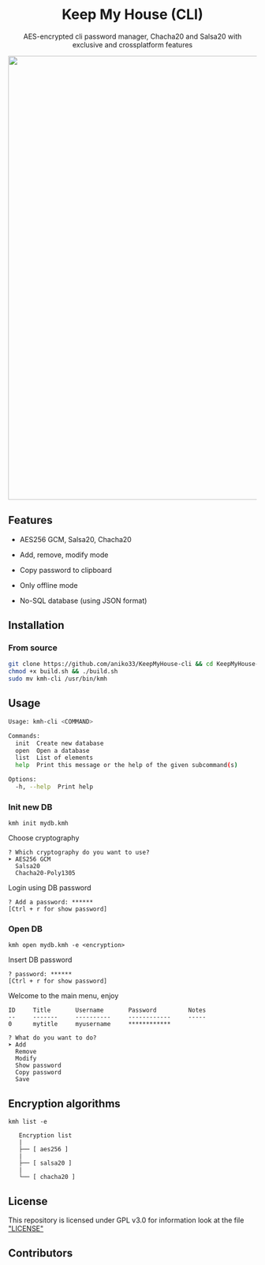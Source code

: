 <div align=center>
  <h1>Keep My House (CLI)</h1>
  <p>AES-encrypted cli password manager, Chacha20 and Salsa20 with exclusive and crossplatform features</p>
  <img width=900px src="https://github.com/aniko33/KeepMyHouse-cli/assets/76649588/7d82cf80-1b70-41ed-a556-00129b890a6d">
</div>

## Features

- AES256 GCM, Salsa20, Chacha20

- Add, remove, modify mode

- Copy password to clipboard

- Only offline mode

- No-SQL database (using JSON format)

## Installation

### From source

```bash
git clone https://github.com/aniko33/KeepMyHouse-cli && cd KeepMyHouse-cli
chmod +x build.sh && ./build.sh
sudo mv kmh-cli /usr/bin/kmh
```

## Usage

```bash
Usage: kmh-cli <COMMAND>

Commands:
  init  Create new database
  open  Open a database
  list  List of elements
  help  Print this message or the help of the given subcommand(s)

Options:
  -h, --help  Print help
```

### Init new DB

`kmh init mydb.kmh`

Choose cryptography

```textile
? Which cryptography do you want to use?  
➤ AES256 GCM
  Salsa20
  Chacha20-Poly1305
```

Login using DB password

```textile
? Add a password: ******
[Ctrl + r for show password]
```

### Open DB

`kmh open mydb.kmh -e <encryption>`

Insert DB password

```textile
? password: ******
[Ctrl + r for show password]
```

Welcome to the main menu, enjoy

```textile
ID     Title       Username       Password         Notes
--     -------     ----------     ------------     -----
0      mytitle     myusername     ************          

? What do you want to do?  
➤ Add
  Remove
  Modify
  Show password
  Copy password
  Save
```

## Encryption algorithms

`kmh list -e`

```textile
   Encryption list
   |
   ├── [ aes256 ]
   |
   ├── [ salsa20 ]
   |
   └── [ chacha20 ]
```

## License

This repository is licensed under GPL v3.0 for information look at the file ["LICENSE"](LICENSE)

## Contributors

